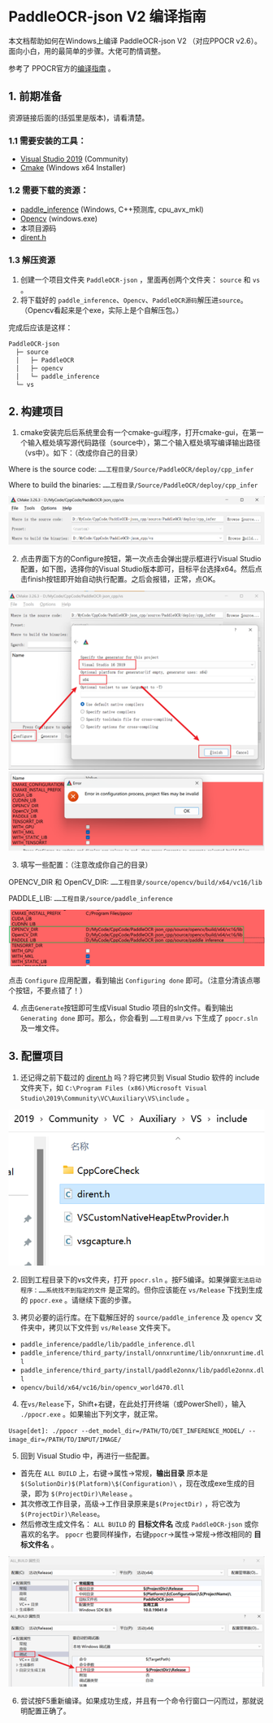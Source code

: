 # PaddleOCR-json V2 编译指南

本文档帮助如何在Windows上编译 PaddleOCR-json V2 （对应PPOCR v2.6）。面向小白，用的最简单的步骤。大佬可酌情调整。

参考了 PPOCR官方的[编译指南](https://github.com/PaddlePaddle/PaddleOCR/blob/release/2.6/deploy/cpp_infer/docs/windows_vs2019_build.md#12-%E4%B8%8B%E8%BD%BD-paddlepaddle-c-%E9%A2%84%E6%B5%8B%E5%BA%93%E5%92%8C-opencv) 。

## 1. 前期准备

资源链接后面的(括弧里是版本)，请看清楚。

### 1.1 需要安装的工具：

- [Visual Studio 2019](https://learn.microsoft.com/zh-cn/visualstudio/releases/2019/release-notes) (Community)
- [Cmake](https://cmake.org/download/) (Windows x64 Installer)

### 1.2 需要下载的资源：

- [paddle_inference](https://paddleinference.paddlepaddle.org.cn/user_guides/download_lib.html#windows) (Windows, C++预测库, cpu_avx_mkl)
- [Opencv](https://github.com/opencv/opencv/releases) (windows.exe)
- 本项目源码
- [dirent.h](docs/dirent.h)

### 1.3 解压资源

1. 创建一个项目文件夹 `PaddleOCR-json` ，里面再创两个文件夹： `source` 和 `vs` 。
2. 将下载好的 `paddle_inference`、`Opencv`、`PaddleOCR源码`解压进`source`。（Opencv看起来是个exe，实际上是个自解压包。）

完成后应该是这样：
```
PaddleOCR-json
  ├─ source
  │   ├─ PaddleOCR
  │   ├─ opencv
  │   └─ paddle_inference
  └─ vs
```

## 2. 构建项目

1. cmake安装完后后系统里会有一个cmake-gui程序，打开cmake-gui，在第一个输入框处填写源代码路径（source中），第二个输入框处填写编译输出路径（vs中）。如下：（改成你自己的目录）

Where is the source code: `……工程目录/Source/PaddleOCR/deploy/cpp_infer`

Where to build the binaries: `……工程目录/Source/PaddleOCR/deploy/cpp_infer`

![](docs/imgs/b1.png)

2. 点击界面下方的Configure按钮，第一次点击会弹出提示框进行Visual Studio配置，如下图，选择你的Visual Studio版本即可，目标平台选择x64。然后点击finish按钮即开始自动执行配置。之后会报错，正常，点OK。

![](docs/imgs/b2.png)
![](docs/imgs/b3.png)


3. 填写一些配置：（注意改成你自己的目录）

OPENCV_DIR 和 OpenCV_DIR: `……工程目录/source/opencv/build/x64/vc16/lib`

PADDLE_LIB: `……工程目录/source/paddle_inference`

![](docs/imgs/b4.png)

点击 `Configure` 应用配置，看到输出 `Configuring done` 即可。（注意分清该点哪个按钮，不要点错了！）

4. 点击`Generate`按钮即可生成Visual Studio 项目的sln文件。看到输出 `Generating done` 即可。那么，你会看到 `……工程目录/vs` 下生成了 `ppocr.sln` 及一堆文件。

## 3. 配置项目

1. 还记得之前下载过的 [dirent.h](https://paddleocr.bj.bcebos.com/deploy/cpp_infer/cpp_files/dirent.h) 吗？将它拷贝到 Visual Studio 软件的 include 文件夹下，如 `C:\Program Files (x86)\Microsoft Visual Studio\2019\Community\VC\Auxiliary\VS\include` 。

![](docs/imgs/b5.png)

2. 回到工程目录下的vs文件夹，打开 `ppocr.sln` 。按F5编译。如果弹窗`无法启动程序：……系统找不到指定的文件` 是正常的。但你应该能在 `vs/Release` 下找到生成的 `ppocr.exe` 。请继续下面的步骤。

3. 拷贝必要的运行库。在下载解压好的 `source/paddle_inference` 及 `opencv` 文件夹中，拷贝以下文件到 `vs/Release` 文件夹下。

- `paddle_inference/paddle/lib/paddle_inference.dll`
- `paddle_inference/third_party/install/onnxruntime/lib/onnxruntime.dll`
- `paddle_inference/third_party/install/paddle2onnx/lib/paddle2onnx.dll`
- `opencv/build/x64/vc16/bin/opencv_world470.dll`

4. 在`vs/Release`下，Shift+右键，在此处打开终端（或PowerShell），输入 `./ppocr.exe` 。如果输出下列文字，就正常。

`Usage[det]: ./ppocr --det_model_dir=/PATH/TO/DET_INFERENCE_MODEL/ --image_dir=/PATH/TO/INPUT/IMAGE/`

5. 回到 Visual Studio 中，再进行一些配置。  
- 首先在 `ALL BUILD` 上，右键→属性→常规，**输出目录** 原本是 `$(SolutionDir)$(Platform)\$(Configuration)\` ，现在改成exe生成的目录，即为 `$(ProjectDir)\Release` 。  
- 其次修改工作目录，高级→工作目录原来是`$(ProjectDir)` ，将它改为 `$(ProjectDir)\Release`。
- 然后修改生成文件名： `ALL BUILD` 的 **目标文件名** 改成 `PaddleOCR-json` 或你喜欢的名字。 `ppocr` 也要同样操作，右键`ppocr`→属性→常规→修改相同的 **目标文件名** 。  

![](docs/imgs/b6.png)
![](docs/imgs/b7.png)

6. 尝试按F5重新编译。如果成功生成，并且有一个命令行窗口一闪而过，那就说明配置正确了。